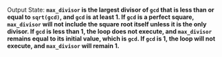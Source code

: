 Output State: **`max_divisor` is the largest divisor of `gcd` that is less than or equal to `sqrt(gcd)`, and `gcd` is at least 1. If `gcd` is a perfect square, `max_divisor` will not include the square root itself unless it is the only divisor. If `gcd` is less than 1, the loop does not execute, and `max_divisor` remains equal to its initial value, which is `gcd`. If `gcd` is 1, the loop will not execute, and `max_divisor` will remain 1.**